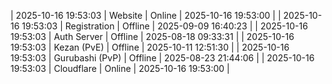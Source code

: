 | 2025-10-16 19:53:03 | Website | Online | 2025-10-16 19:53:00 |
| 2025-10-16 19:53:03 | Registration | Offline | 2025-09-09 16:40:23 |
| 2025-10-16 19:53:03 | Auth Server | Offline | 2025-08-18 09:33:31 |
| 2025-10-16 19:53:03 | Kezan (PvE) | Offline | 2025-10-11 12:51:30 |
| 2025-10-16 19:53:03 | Gurubashi (PvP) | Offline | 2025-08-23 21:44:06 |
| 2025-10-16 19:53:03 | Cloudflare | Online | 2025-10-16 19:53:00 |
